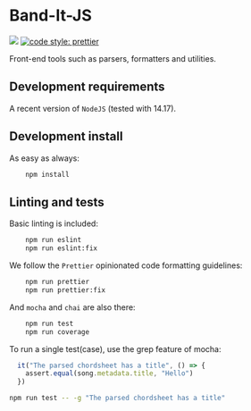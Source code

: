 # Band-It-JS
![](https://github.com/maerteijn/band-it-js/workflows/band-it-js%20ci/badge.svg)
[![code style: prettier](https://img.shields.io/badge/code_style-prettier-ff69b4.svg?style=flat-square)](https://github.com/prettier/prettier)

Front-end tools such as parsers, formatters and utilities.

## Development requirements

A recent version of `NodeJS` (tested with 14.17).

## Development install

As easy as always:
```bash
    npm install
```

## Linting and tests

Basic linting is included:
```bash
    npm run eslint
    npm run eslint:fix
```

We follow the `Prettier` opinionated code formatting guidelines:
```bash
    npm run prettier
    npm run prettier:fix
```

And `mocha` and `chai` are also there:
```bash
    npm run test
    npm run coverage
```

To run a single test(case), use the grep feature of mocha:
```javascript
  it("The parsed chordsheet has a title", () => {
    assert.equal(song.metadata.title, "Hello")
  })
```

```bash
npm run test -- -g "The parsed chordsheet has a title"
```
